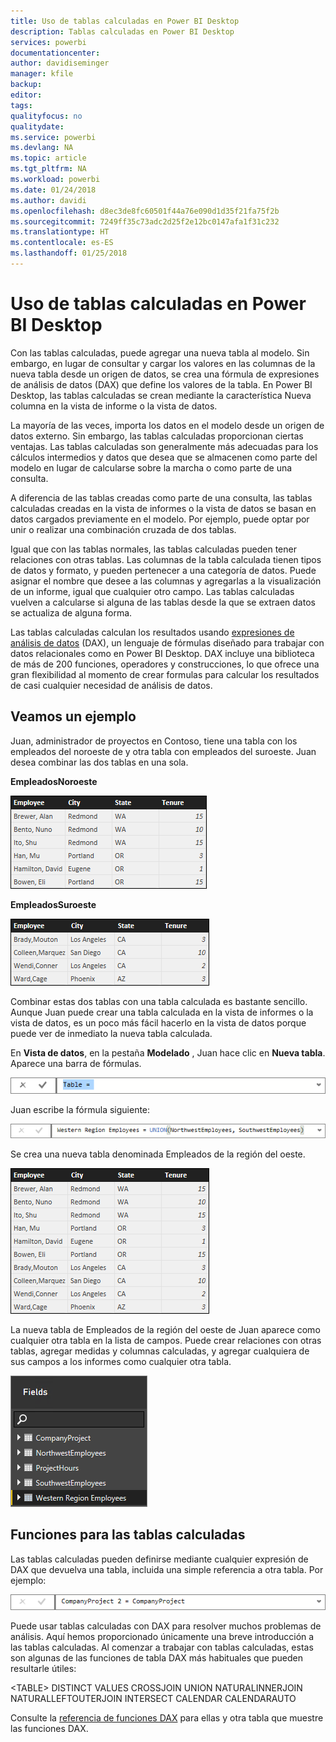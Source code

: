```yaml
---
title: Uso de tablas calculadas en Power BI Desktop
description: Tablas calculadas en Power BI Desktop
services: powerbi
documentationcenter: 
author: davidiseminger
manager: kfile
backup: 
editor: 
tags: 
qualityfocus: no
qualitydate: 
ms.service: powerbi
ms.devlang: NA
ms.topic: article
ms.tgt_pltfrm: NA
ms.workload: powerbi
ms.date: 01/24/2018
ms.author: davidi
ms.openlocfilehash: d8ec3de8fc60501f44a76e090d1d35f21fa75f2b
ms.sourcegitcommit: 7249ff35c73adc2d25f2e12bc0147afa1f31c232
ms.translationtype: HT
ms.contentlocale: es-ES
ms.lasthandoff: 01/25/2018
---
```

# <a name="using-calculated-tables-in-power-bi-desktop"></a>Uso de tablas calculadas en Power BI Desktop
Con las tablas calculadas, puede agregar una nueva tabla al modelo. Sin embargo, en lugar de consultar y cargar los valores en las columnas de la nueva tabla desde un origen de datos, se crea una fórmula de expresiones de análisis de datos (DAX) que define los valores de la tabla. En Power BI Desktop, las tablas calculadas se crean mediante la característica Nueva columna en la vista de informe o la vista de datos.

La mayoría de las veces, importa los datos en el modelo desde un origen de datos externo. Sin embargo, las tablas calculadas proporcionan ciertas ventajas. Las tablas calculadas son generalmente más adecuadas para los cálculos intermedios y datos que desea que se almacenen como parte del modelo en lugar de calcularse sobre la marcha o como parte de una consulta.

A diferencia de las tablas creadas como parte de una consulta, las tablas calculadas creadas en la vista de informes o la vista de datos se basan en datos cargados previamente en el modelo. Por ejemplo, puede optar por unir o realizar una combinación cruzada de dos tablas.

Igual que con las tablas normales, las tablas calculadas pueden tener relaciones con otras tablas. Las columnas de la tabla calculada tienen tipos de datos y formato, y pueden pertenecer a una categoría de datos. Puede asignar el nombre que desee a las columnas y agregarlas a la visualización de un informe, igual que cualquier otro campo.  Las tablas calculadas vuelven a calcularse si alguna de las tablas desde la que se extraen datos se actualiza de alguna forma.

Las tablas calculadas calculan los resultados usando [expresiones de análisis de datos](https://msdn.microsoft.com/library/gg413422.aspx) (DAX), un lenguaje de fórmulas diseñado para trabajar con datos relacionales como en Power BI Desktop. DAX incluye una biblioteca de más de 200 funciones, operadores y construcciones, lo que ofrece una gran flexibilidad al momento de crear formulas para calcular los resultados de casi cualquier necesidad de análisis de datos.

## <a name="lets-look-at-an-example"></a>Veamos un ejemplo
Juan, administrador de proyectos en Contoso, tiene una tabla con los empleados del noroeste de y otra tabla con empleados del suroeste. Juan desea combinar las dos tablas en una sola.

**EmpleadosNoroeste**

 ![](media/desktop-calculated-tables/calctables_nwempl.png)

**EmpleadosSuroeste**

 ![](media/desktop-calculated-tables/calctables_swempl.png)

Combinar estas dos tablas con una tabla calculada es bastante sencillo. Aunque Juan puede crear una tabla calculada en la vista de informes o la vista de datos, es un poco más fácil hacerlo en la vista de datos porque puede ver de inmediato la nueva tabla calculada.

En **Vista de datos**, en la pestaña **Modelado** , Juan hace clic en **Nueva tabla**. Aparece una barra de fórmulas.

 ![](media/desktop-calculated-tables/calctables_formulabarempty.png)

Juan escribe la fórmula siguiente:

 ![](media/desktop-calculated-tables/calctables_formulabarformula.png)

Se crea una nueva tabla denominada Empleados de la región del oeste.

 ![](media/desktop-calculated-tables/calctables_westregionempl.png)

La nueva tabla de Empleados de la región del oeste de Juan aparece como cualquier otra tabla en la lista de campos. Puede crear relaciones con otras tablas, agregar medidas y columnas calculadas, y agregar cualquiera de sus campos a los informes como cualquier otra tabla.

 ![](media/desktop-calculated-tables/calctables_fieldlist.png)

## <a name="functions-for-calculated-tables"></a>Funciones para las tablas calculadas
Las tablas calculadas pueden definirse mediante cualquier expresión de DAX que devuelva una tabla, incluida una simple referencia a otra tabla. Por ejemplo:

 ![](media/desktop-calculated-tables/calctables_formulabarsimpleformula.png)

Puede usar tablas calculadas con DAX para resolver muchos problemas de análisis. Aquí hemos proporcionado únicamente una breve introducción a las tablas calculadas. Al comenzar a trabajar con tablas calculadas, estas son algunas de las funciones de tabla DAX más habituales que pueden resultarle útiles:

&lt;TABLE&gt; DISTINCT VALUES CROSSJOIN UNION NATURALINNERJOIN NATURALLEFTOUTERJOIN INTERSECT CALENDAR CALENDARAUTO

Consulte la [referencia de funciones DAX](https://msdn.microsoft.com/ee634396.aspx) para ellas y otra tabla que muestre las funciones DAX.

